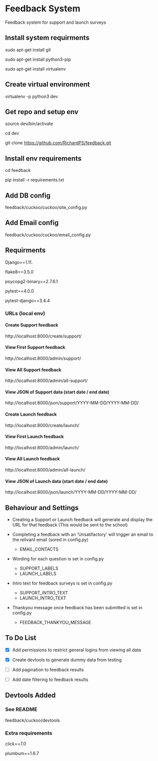 # Feedback System

Feedback system for support and launch surveys

## Install system requirments

sudo apt-get install git

sudo apt-get install python3-pip

sudo apt-get install virtualenv

## Create virtual environment

virtualenv -p python3 dev

## Get repo and setup env

source dev/bin/activate

cd dev

git clone https://github.com/RichardPS/feedback.git

## Install env requirements

cd feedback

pip install -r requirements.txt

## Add DB config

feedback/cuckoo/cuckoo/site_config.py

## Add Email config

feedback/cuckoo/cuckoo/email_config.py

## Requirments

Django==1.11.

flake8==3.5.0

psycopg2-binary==2.7.6.1

pytest==4.0.0

pytest-django==3.4.4

### URLs (local env)

#### Create Support feedback

http://localhost:8000/create/support/

#### View First Support feedback

http://localhost:8000/admin/support/

#### View All Support feedback

http://localhost:8000/admin/all-support/

#### View JSON of Support data (start date / end date)

http://localhost:8000/json/support/YYYY-MM-DD/YYYY-MM-DD/

#### Create Launch feedback

http://localhost:8000/create/launch/

#### View First Launch feedback

http://localhost:8000/admin/launch/

#### View All Launch feedback

http://localhost:8000/admin/all-launch/

#### View JSON of Launch data (start date / end date)

http://localhost:8000/json/launch/YYYY-MM-DD/YYYY-MM-DD/


## Behaviour and Settings

* Creating a Support or Launch feedback will generate and display the URL for that feedback (This would be sent to the school)

* Completing a feedback with an 'Unsatifactory' will trigger an email to the relivant email (sored in config.py)
    * EMAIL_CONTACTS

* Wording for each question is set in config.py
    * SUPPORT_LABELS
    * LAUNCH_LABELS

* Intro text for feedback surveys is set in config.py
    * SUPPORT_INTRO_TEXT
    * LAUNCH_INTRO_TEXT

* Thankyou message once feedback has been submitted is set in config.py
    * FEEDBACK_THANKYOU_MESSAGE


## To Do List

- [x] Add permissions to restrict general logins from viewing all data
- [x] Create devtools to generate dummy data from testing
- [ ] Add pagination to feedback results
- [ ] Add date filtering to feedback results


## Devtools Added

### See README

feedback/cuckoo/devtools

### Extra requirements

click==7.0

plumbum==1.6.7
